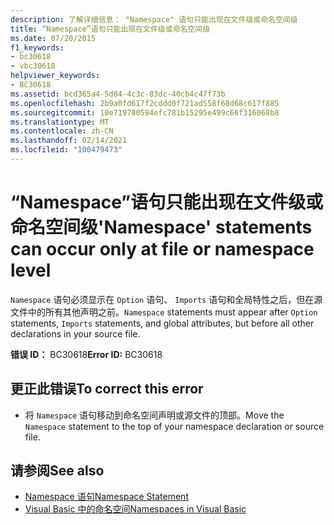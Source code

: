 ```yaml
---
description: 了解详细信息： "Namespace" 语句只能出现在文件级或命名空间级
title: “Namespace”语句只能出现在文件级或命名空间级
ms.date: 07/20/2015
f1_keywords:
- bc30618
- vbc30618
helpviewer_keywords:
- BC30618
ms.assetid: bcd365a4-5d84-4c3c-83dc-40cb4c47f73b
ms.openlocfilehash: 2b9a0fd617f2cddd0f721ad558f68d68c617f885
ms.sourcegitcommit: 10e719780594efc781b15295e499c66f316068b8
ms.translationtype: MT
ms.contentlocale: zh-CN
ms.lasthandoff: 02/14/2021
ms.locfileid: "100479473"
---
```

# <a name="namespace-statements-can-occur-only-at-file-or-namespace-level"></a><span data-ttu-id="10236-103">“Namespace”语句只能出现在文件级或命名空间级</span><span class="sxs-lookup"><span data-stu-id="10236-103">'Namespace' statements can occur only at file or namespace level</span></span>

<span data-ttu-id="10236-104">`Namespace` 语句必须显示在 `Option` 语句、 `Imports` 语句和全局特性之后，但在源文件中的所有其他声明之前。</span><span class="sxs-lookup"><span data-stu-id="10236-104">`Namespace` statements must appear after `Option` statements, `Imports` statements, and global attributes, but before all other declarations in your source file.</span></span>  
  
 <span data-ttu-id="10236-105">**错误 ID：** BC30618</span><span class="sxs-lookup"><span data-stu-id="10236-105">**Error ID:** BC30618</span></span>  
  
## <a name="to-correct-this-error"></a><span data-ttu-id="10236-106">更正此错误</span><span class="sxs-lookup"><span data-stu-id="10236-106">To correct this error</span></span>  
  
- <span data-ttu-id="10236-107">将 `Namespace` 语句移动到命名空间声明或源文件的顶部。</span><span class="sxs-lookup"><span data-stu-id="10236-107">Move the `Namespace` statement to the top of your namespace declaration or source file.</span></span>  
  
## <a name="see-also"></a><span data-ttu-id="10236-108">请参阅</span><span class="sxs-lookup"><span data-stu-id="10236-108">See also</span></span>

- [<span data-ttu-id="10236-109">Namespace 语句</span><span class="sxs-lookup"><span data-stu-id="10236-109">Namespace Statement</span></span>](../language-reference/statements/namespace-statement.md)
- [<span data-ttu-id="10236-110">Visual Basic 中的命名空间</span><span class="sxs-lookup"><span data-stu-id="10236-110">Namespaces in Visual Basic</span></span>](../programming-guide/program-structure/namespaces.md)
